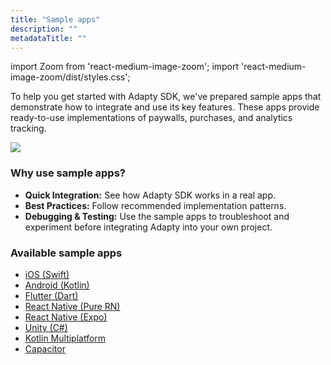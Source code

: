 ```yaml
---
title: "Sample apps"
description: ""
metadataTitle: ""
---
```


import Zoom from 'react-medium-image-zoom';
import 'react-medium-image-zoom/dist/styles.css';

To help you get started with Adapty SDK, we've prepared sample apps that demonstrate how to integrate and use its key features. These apps provide ready-to-use implementations of paywalls, purchases, and analytics tracking.

<Zoom>
  <img src={require('./img/adapty-scheme.webp').default}
  style={{
    border: 'none', /* border width and color */
    width: '700px', /* image width */
    display: 'block', /* for alignment */
    margin: '0 auto' /* center alignment */
  }}
/>
</Zoom>

### Why use sample apps?

- **Quick Integration:** See how Adapty SDK works in a real app.
- **Best Practices:** Follow recommended implementation patterns.
- **Debugging & Testing:** Use the sample apps to troubleshoot and experiment before integrating Adapty into your own project.

### Available sample apps

- [iOS (Swift)](https://github.com/adaptyteam/AdaptySDK-iOS/tree/master/Examples)
- [Android (Kotlin)](https://github.com/adaptyteam/AdaptySDK-Android/tree/master/app)
- [Flutter (Dart)](https://github.com/adaptyteam/AdaptySDK-Flutter/tree/master/example)
- [React Native (Pure RN)](https://github.com/adaptyteam/AdaptySDK-React-Native/tree/master/examples/AdaptyRnSdkExample)
- [React Native (Expo)](https://github.com/adaptyteam/AdaptySDK-React-Native/tree/master/examples/FocusJournalExpo)
- [Unity (C#)](https://github.com/adaptyteam/AdaptySDK-Unity/tree/main/Assets)
- [Kotlin Multiplatform](https://github.com/adaptyteam/AdaptySDK-KMP/example)
- [Capacitor](https://github.com/adaptyteam/AdaptySDK-Capacitor/tree/master/examples/adapty-devtools)
